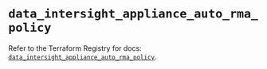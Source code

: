 # `data_intersight_appliance_auto_rma_policy`

Refer to the Terraform Registry for docs: [`data_intersight_appliance_auto_rma_policy`](https://registry.terraform.io/providers/ciscodevnet/intersight/1.0.71/docs/data-sources/appliance_auto_rma_policy).
